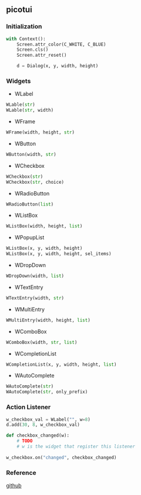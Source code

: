 ## picotui

### Initialization
```python
with Context():
    Screen.attr_color(C_WHITE, C_BLUE)
    Screen.cls()
    Screen.attr_reset()

    d = Dialog(x, y, width, height)
```

### Widgets

- WLabel
```python
WLable(str)
WLable(str, width)
```

- WFrame
```python
WFrame(width, height, str)
```

- WButton
```python
WButton(width, str)
```

- WCheckbox
```python
WCheckbox(str)
WCheckbox(str, choice)
```

- WRadioButton
```python
WRadioButton(list)
```

- WListBox
```python
WListBox(width, height, list)
```

- WPopupList
```python
WListBox(x, y, width, height)
WListBox(x, y, width, height, sel_items)
```

- WDropDown
```python
WDropDown(width, list)
```

- WTextEntry
```python
WTextEntry(width, str)
```

- WMultiEntry
```python
WMultiEntry(width, height, list)
```

- WComboBox
```python
WComboBox(width, str, list)
```

- WCompletionList
```python
WCompletionList(x, y, width, height, list)
```

- WAutoComplete
```python
WAutoComplete(str)
WAutoComplete(str, only_prefix)
```

### Action Listener
```python
w_checkbox_val = WLabel("", w=8)
d.add(30, 8, w_checkbox_val)

def checkbox_changed(w):
    # TODO
    # w is the widget that register this listener
    
w_checkbox.on("changed", checkbox_changed)
```

### Reference
[github](https://github.com/pfalcon/picotui)
